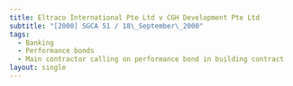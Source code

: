 ```yaml
---
title: Eltraco International Pte Ltd v CGH Development Pte Ltd
subtitle: "[2000] SGCA 51 / 18\_September\_2000"
tags:
  - Banking
  - Performance bonds
  - Main contractor calling on performance bond in building contract
layout: single
---
```


